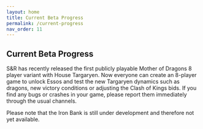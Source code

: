 ```yaml
---
layout: home
title: Current Beta Progress
permalink: /current-progress
nav_order: 11
---
```


## Current Beta Progress

S&R has recently released the first publicly playable Mother of Dragons 8 player variant with House Targaryen. Now everyone can create an 8-player game to unlock Essos and test the new Targaryen dynamics such as dragons, new victory conditions or adjusting the Clash of Kings bids. If you find any bugs or crashes in your game, please report them immediately through the usual channels.

Please note that the Iron Bank is still under development and therefore not yet available.
